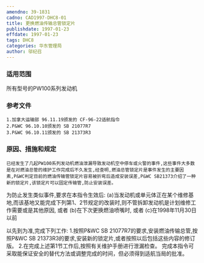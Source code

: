 ```yaml
---
amendno: 39-1831
cadno: CAD1997-DHC8-01
title: 更换燃油传输总管锁定片
publishdate: 1997-01-23
effdate: 1997-01-23
tags: DHC8
categories: 华东管理局
author: 邬纪召
---
```


### 适用范围 
所有型号的PW100系列发动机

### 参考文件
    1.加拿大运输部 96.11.19颁发的 CF-96-22适航指令
    2.P&WC 96.10.10颁发的 SB 21077R7 
    3.P&WC 96.10.11颁发的 SB 21373R3 


### 原因、措施和规定 
    已经发生了几起PW100系列发动机燃油泄漏导致发动机空中停车或火警的事件,这些事件大多数是在对燃油总管的维护工作完成后不久发生,经查明,燃油总管锁定片是事件发生的主要因素,P&WC判定目前的燃油传输管锁定片容易被折弯后造成安装误差,P&WC SB21373介绍了一种新的锁定片,该锁定片可以固定传输管,防止安装误差。 
为防止发生类似事件,要求在本指令生效后: 
     (a)当发动机或单元体正在某个维修基地,而该基地又能完成下列第1、2节规定的改装时,则不管拆卸发动机是计划维修工作需要或是其他原因, 或者 
(b)在下次更换燃油喷嘴时, 或者 
     (c)在1998年11月30日以前 

  
以先到为准,完成下列工作: 
     1.按照P&WC SB 21077R7的要求,安装燃油传输总管,按照P&WC SB 21373R3的要求,安装新的锁定片,或者按照以后包括这些内容的修订版。 
     2.在完成上述第1节工作后,按照有关维护手册进行泄漏检查。 
     完成本指令可采取能保证安全的替代方法或调整完成的时间，但必须得到适航当局的批准。
